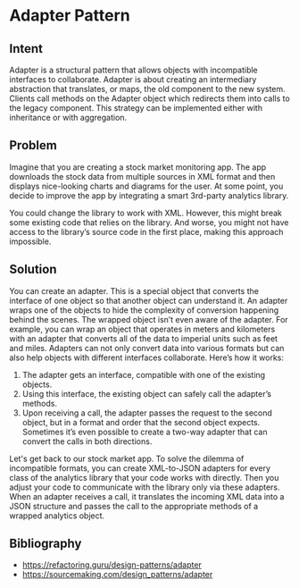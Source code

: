# Adapter Pattern
## Intent
Adapter is a structural pattern that allows objects with incompatible interfaces to collaborate.
Adapter is about creating an intermediary abstraction that translates, or maps, the old component to the new system. Clients call methods on the Adapter object which redirects them into calls to the legacy component. This strategy can be implemented either with inheritance or with aggregation.

## Problem 
Imagine that you are creating a stock market monitoring app. The app downloads the stock data from multiple sources in XML format and then displays nice-looking charts and diagrams for the user.
At some point, you decide to improve the app by integrating a smart 3rd-party analytics library.

You could change the library to work with XML. However, this might break some existing code that relies on the library. And worse, you might not have access to the library’s source code in the first place, making this approach impossible.

## Solution
You can create an adapter. This is a special object that converts the interface of one object so that another object can understand it.
An adapter wraps one of the objects to hide the complexity of conversion happening behind the scenes. The wrapped object isn’t even aware of the adapter. For example, you can wrap an object that operates in meters and kilometers with an adapter that converts all of the data to imperial units such as feet and miles.
Adapters can not only convert data into various formats but can also help objects with different interfaces collaborate. Here’s how it works:
1. The adapter gets an interface, compatible with one of the existing objects.
2. Using this interface, the existing object can safely call the adapter’s methods.
3. Upon receiving a call, the adapter passes the request to the second object, but in a format and order that the second object expects.
Sometimes it’s even possible to create a two-way adapter that can convert the calls in both directions.

Let's get back to our stock market app. To solve the dilemma of incompatible formats, you can create XML-to-JSON adapters for every class of the analytics library that your code works with directly. Then you adjust your code to communicate with the library only via these adapters. When an adapter receives a call, it translates the incoming XML data into a JSON structure and passes the call to the appropriate methods of a wrapped analytics object.

## Bibliography
- https://refactoring.guru/design-patterns/adapter
- https://sourcemaking.com/design_patterns/adapter